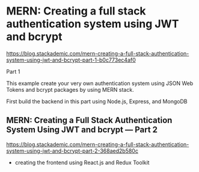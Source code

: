# MERN: Creating a full stack authentication system using JWT and bcrypt

<https://blog.stackademic.com/mern-creating-a-full-stack-authentication-system-using-jwt-and-bcrypt-part-1-b0c773ec4af0>

Part 1

This example create your very own authentication system using JSON Web Tokens and bcrypt packages by using MERN stack.

First build the backend in this part using Node.js, Express, and MongoDB

## MERN: Creating a Full Stack Authentication System Using JWT and bcrypt — Part 2

<https://blog.stackademic.com/mern-creating-a-full-stack-authentication-system-using-jwt-and-bcrypt-part-2-368aed2b580c>

- creating the frontend using React.js and Redux Toolkit